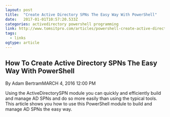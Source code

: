 ```yaml
---
layout: post
title:  "Create Active Directory SPNs The Easy Way With PowerShell"
date:   2017-01-01T10:57:20.533Z
categories: activedirectory powershell programming
link: http://www.tomsitpro.com/articles/powershell-create-active-directory-spns,2-7.html
tags:
  - links
ogtype: article
---
```


## How To Create Active Directory SPNs The Easy Way With PowerShell
By Adam BertramMARCH 4, 2016 12:00 PM

Using the ActiveDirectorySPN module you can quickly and efficiently build and manage AD SPNs and do so more easily than using the typical tools. This article shows you how to use this PowerShell module to build and manage AD SPNs the easy way.
